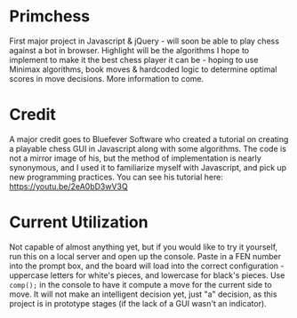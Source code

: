 # Primchess
First major project in Javascript &amp; jQuery - will soon be able to play chess against a bot in browser. Highlight will be the algorithms I hope to implement to make it the best chess player it can be - hoping to use Minimax algorithms, book moves &amp; hardcoded logic to determine optimal scores in move decisions. More information to come.

# Credit
A major credit goes to Bluefever Software who created a tutorial on creating a playable chess GUI in Javascript along with some algorithms. The code is not a mirror image of his, but the method of implementation is nearly synonymous, and I used it to familiarize myself with Javascript, and pick up new programming practices. You can see his tutorial here: https://youtu.be/2eA0bD3wV3Q

# Current Utilization
Not capable of almost anything yet, but if you would like to try it yourself, run this on a local server and open up the console. Paste in a FEN number into the prompt box, and the board will load into the correct configuration - uppercase letters for white's pieces, and lowercase for black's pieces. Use `comp();` in the console to have it compute a move for the current side to move. It will not make an intelligent decision yet, just "a" decision, as this project is in prototype stages (if the lack of a GUI wasn't an indicator).
